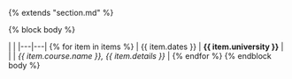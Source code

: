 {% extends "section.md" %}

{% block body %}

|   |
|---|---|
{% for item in items %}
| <span class="dates">{{ item.dates }}</span> | **{{ item.university }}** |
| | _{{ item.course.name }}, {{ item.details }}_ |
{% endfor %}
{% endblock body %}
